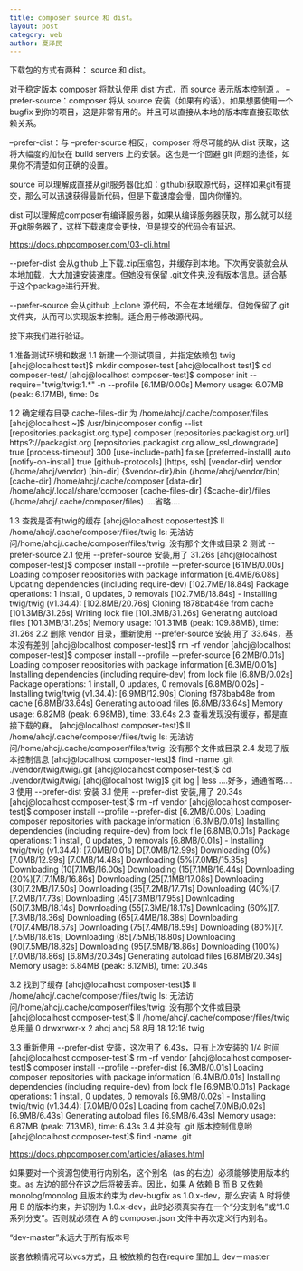 ```yaml
---
title: composer source 和 dist。
layout: post
category: web
author: 夏泽民
---
```

下载包的方式有两种： source 和 dist。

对于稳定版本 composer 将默认使用 dist 方式，而 source 表示版本控制源 。
 –prefer-source：composer 将从 source 安装（如果有的话）。如果想要使用一个 bugfix 到你的项目，这是非常有用的。并且可以直接从本地的版本库直接获取依赖关系。

–prefer-dist：与 –prefer-source 相反，composer 将尽可能的从 dist 获取，这将大幅度的加快在 build servers 上的安装。这也是一个回避 git 问题的途径，如果你不清楚如何正确的设置。

 

source   可以理解成直接从git服务器(比如：github)获取源代码，这样如果git有提交，那么可以迅速获得最新代码，但是下载速度会慢，国内你懂的。

dist        可以理解成composer有编译服务器，如果从编译服务器获取，那么就可以绕开git服务器了，这样下载速度会更快，但是提交的代码会有延迟。
<!-- more -->
https://docs.phpcomposer.com/03-cli.html

--prefer-dist 会从github 上下载.zip压缩包，并缓存到本地。下次再安装就会从本地加载，大大加速安装速度。但她没有保留 .git文件夹,没有版本信息。适合基于这个package进行开发。

--prefer-source 会从github 上clone 源代码，不会在本地缓存。但她保留了.git文件夹，从而可以实现版本控制。适合用于修改源代码。

接下来我们进行验证。

1 准备测试环境和数据
1.1 新建一个测试项目，并指定依赖包 twig
[ahcj@localhost test]$ mkdir composer-test
[ahcj@localhost test]$ cd composer-test/
[ahcj@localhost composer-test]$ composer init --require="twig/twig:1.*" -n --profile
[6.1MB/0.00s] Memory usage: 6.07MB (peak: 6.17MB), time: 0s

1.2 确定缓存目录 cache-files-dir 为 /home/ahcj/.cache/composer/files
[ahcj@localhost ~]$ /usr/bin/composer config --list 
[repositories.packagist.org.type] composer
[repositories.packagist.org.url] https?://packagist.org
[repositories.packagist.org.allow_ssl_downgrade] true
[process-timeout] 300
[use-include-path] false
[preferred-install] auto
[notify-on-install] true
[github-protocols] [https, ssh]
[vendor-dir] vendor (/home/ahcj/vendor)
[bin-dir] {$vendor-dir}/bin (/home/ahcj/vendor/bin)
[cache-dir] /home/ahcj/.cache/composer
[data-dir] /home/ahcj/.local/share/composer
[cache-files-dir] {$cache-dir}/files (/home/ahcj/.cache/composer/files)
               ....省略....

1.3 查找是否有twig的缓存
[ahcj@localhost coposertest]$ ll /home/ahcj/.cache/composer/files/twig
ls: 无法访问/home/ahcj/.cache/composer/files/twig: 没有那个文件或目录
2 测试 --prefer-source
2.1 使用 --prefer-source 安装,用了 31.26s
[ahcj@localhost composer-test]$ composer install --profile --prefer-source
[6.1MB/0.00s] Loading composer repositories with package information
[6.4MB/6.08s] Updating dependencies (including require-dev)
[102.7MB/18.84s] Package operations: 1 install, 0 updates, 0 removals
[102.7MB/18.84s]   - Installing twig/twig (v1.34.4): [102.8MB/20.76s] Cloning f878bab48e from cache
[101.3MB/31.26s] Writing lock file
[101.3MB/31.26s] Generating autoload files
[101.3MB/31.26s] Memory usage: 101.31MB (peak: 109.88MB), time: 31.26s
2.2 删除 vendor 目录，重新使用 --prefer-source 安装,用了 33.64s，基本没有差别
[ahcj@localhost composer-test]$ rm -rf vendor
[ahcj@localhost composer-test]$ composer install --profile --prefer-source
[6.2MB/0.01s] Loading composer repositories with package information
[6.3MB/0.01s] Installing dependencies (including require-dev) from lock file
[6.8MB/0.02s] Package operations: 1 install, 0 updates, 0 removals
[6.8MB/0.02s]   - Installing twig/twig (v1.34.4): [6.9MB/12.90s] Cloning f878bab48e from cache
[6.8MB/33.64s] Generating autoload files
[6.8MB/33.64s] Memory usage: 6.82MB (peak: 6.98MB), time: 33.64s
2.3 查看发现没有缓存，都是直接下载的麻。
[ahcj@localhost composer-test]$ ll /home/ahcj/.cache/composer/files/twig
ls: 无法访问/home/ahcj/.cache/composer/files/twig: 没有那个文件或目录
2.4 发现了版本控制信息
[ahcj@localhost composer-test]$ find -name .git
./vendor/twig/twig/.git
[ahcj@localhost composer-test]$ cd ./vendor/twig/twig/
[ahcj@localhost twig]$ git log | less
            ....好多，通通省略....
3 使用 --prefer-dist 安装
3.1 使用 --prefer-dist 安装,用了 20.34s
[ahcj@localhost composer-test]$ rm -rf vendor
[ahcj@localhost composer-test]$ composer install --profile --prefer-dist
[6.2MB/0.00s] Loading composer repositories with package information
[6.3MB/0.01s] Installing dependencies (including require-dev) from lock file
[6.8MB/0.01s] Package operations: 1 install, 0 updates, 0 removals
[6.8MB/0.01s]   - Installing twig/twig (v1.34.4): [7.0MB/0.01s] D[7.0MB/12.99s] Downloading (0%)[7.0MB/12.99s]               [7.0MB/14.48s] Downloading (5%[7.0MB/15.35s] Downloading (10[7.1MB/16.00s] Downloading (15[7.1MB/16.44s] Downloading (20%)[7.[7.1MB/16.86s] Downloading (25[7.1MB/17.08s] Downloading (30[7.2MB/17.50s] Downloading (35[7.2MB/17.71s] Downloading (40%)[7.[7.2MB/17.73s] Downloading (45[7.3MB/17.95s] Downloading (50[7.3MB/18.14s] Downloading (55[7.3MB/18.17s] Downloading (60%)[7.[7.3MB/18.36s] Downloading (65[7.4MB/18.38s] Downloading (70[7.4MB/18.57s] Downloading (75[7.4MB/18.59s] Downloading (80%)[7.[7.5MB/18.61s] Downloading (85[7.5MB/18.80s] Downloading (90[7.5MB/18.82s] Downloading (95[7.5MB/18.86s] Downloading (100%)[7.0MB/18.86s] 
[6.8MB/20.34s] Generating autoload files
[6.8MB/20.34s] Memory usage: 6.84MB (peak: 8.12MB), time: 20.34s

3.2 找到了缓存
[ahcj@localhost composer-test]$ ll /home/ahcj/.cache/composer/files/twig
ls: 无法访问/home/ahcj/.cache/composer/files/twig: 没有那个文件或目录
[ahcj@localhost composer-test]$ ll /home/ahcj/.cache/composer/files/twig
总用量 0
drwxrwxr-x 2 ahcj ahcj 58 8月  18 12:16 twig

3.3 重新使用 --prefer-dist 安装，这次用了 6.43s，只有上次安装的 1/4 时间
[ahcj@localhost composer-test]$ rm -rf vendor
[ahcj@localhost composer-test]$ composer install --profile --prefer-dist
[6.3MB/0.01s] Loading composer repositories with package information
[6.4MB/0.01s] Installing dependencies (including require-dev) from lock file
[6.9MB/0.01s] Package operations: 1 install, 0 updates, 0 removals
[6.9MB/0.02s]   - Installing twig/twig (v1.34.4): [7.0MB/0.02s] Loading from cache[7.0MB/0.02s] 
[6.9MB/6.43s] Generating autoload files
[6.9MB/6.43s] Memory usage: 6.87MB (peak: 7.13MB), time: 6.43s
3.4 并没有 .git 版本控制信息哟
[ahcj@localhost composer-test]$ find -name .git

https://docs.phpcomposer.com/articles/aliases.html

 如果要对一个资源包使用行内别名，这个别名（as 的右边）必须能够使用版本约束。as 左边的部分在这之后将被丢弃。因此，如果 A 依赖 B 而 B 又依赖 monolog/monolog 且版本约束为 dev-bugfix as 1.0.x-dev，那么安装 A 时将使用 B 的版本约束，并识别为 1.0.x-dev，此时必须真实存在一个“分支别名”或“1.0 系列分支”。否则就必须在 A 的 composer.json 文件中再次定义行内别名。
 
 “dev-master”永远大于所有版本号
 
 嵌套依赖情况可以vcs方式，且 被依赖的包在require 里加上 dev－master
